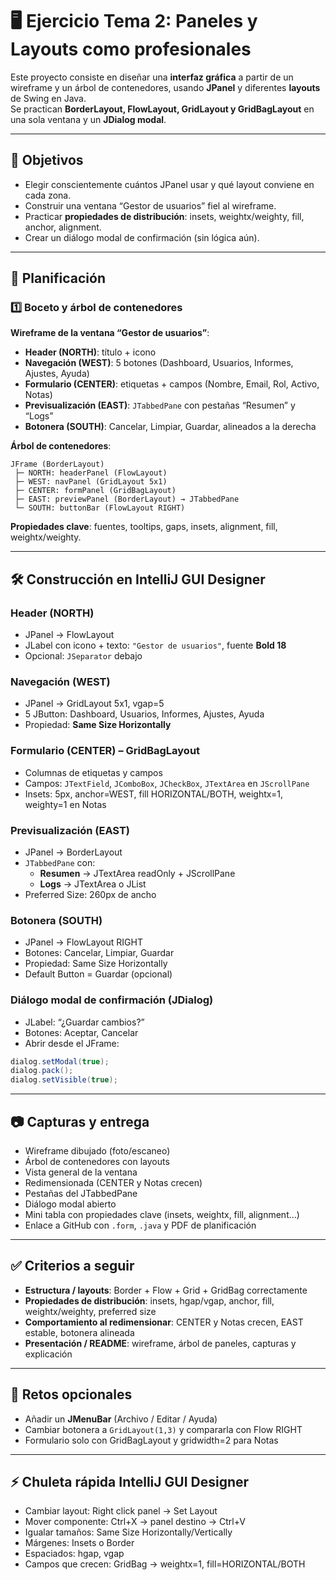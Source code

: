 # 🖥️ Ejercicio Tema 2: Paneles y Layouts como profesionales

Este proyecto consiste en diseñar una **interfaz gráfica** a partir de un wireframe y un árbol de contenedores, usando **JPanel** y diferentes **layouts** de Swing en Java.  
Se practican **BorderLayout, FlowLayout, GridLayout y GridBagLayout** en una sola ventana y un **JDialog modal**.

---

## 🎯 Objetivos

- Elegir conscientemente cuántos JPanel usar y qué layout conviene en cada zona.  
- Construir una ventana “Gestor de usuarios” fiel al wireframe.  
- Practicar **propiedades de distribución**: insets, weightx/weighty, fill, anchor, alignment.  
- Crear un diálogo modal de confirmación (sin lógica aún).

---

## 📝 Planificación

### 1️⃣ Boceto y árbol de contenedores

**Wireframe de la ventana “Gestor de usuarios”**:

- **Header (NORTH)**: título + icono  
- **Navegación (WEST)**: 5 botones (Dashboard, Usuarios, Informes, Ajustes, Ayuda)  
- **Formulario (CENTER)**: etiquetas + campos (Nombre, Email, Rol, Activo, Notas)  
- **Previsualización (EAST)**: `JTabbedPane` con pestañas “Resumen” y “Logs”  
- **Botonera (SOUTH)**: Cancelar, Limpiar, Guardar, alineados a la derecha  

**Árbol de contenedores**:

```
JFrame (BorderLayout)
 ├─ NORTH: headerPanel (FlowLayout)
 ├─ WEST: navPanel (GridLayout 5x1)
 ├─ CENTER: formPanel (GridBagLayout)
 ├─ EAST: previewPanel (BorderLayout) → JTabbedPane
 └─ SOUTH: buttonBar (FlowLayout RIGHT)
```

**Propiedades clave**: fuentes, tooltips, gaps, insets, alignment, fill, weightx/weighty.

---

## 🛠️ Construcción en IntelliJ GUI Designer

### Header (NORTH)
- JPanel → FlowLayout  
- JLabel con icono + texto: `"Gestor de usuarios"`, fuente **Bold 18**  
- Opcional: `JSeparator` debajo

### Navegación (WEST)
- JPanel → GridLayout 5x1, vgap=5  
- 5 JButton: Dashboard, Usuarios, Informes, Ajustes, Ayuda  
- Propiedad: **Same Size Horizontally**  

### Formulario (CENTER) – GridBagLayout
- Columnas de etiquetas y campos  
- Campos: `JTextField`, `JComboBox`, `JCheckBox`, `JTextArea` en `JScrollPane`  
- Insets: 5px, anchor=WEST, fill HORIZONTAL/BOTH, weightx=1, weighty=1 en Notas

### Previsualización (EAST)
- JPanel → BorderLayout  
- `JTabbedPane` con:
  - **Resumen** → JTextArea readOnly + JScrollPane  
  - **Logs** → JTextArea o JList  
- Preferred Size: 260px de ancho

### Botonera (SOUTH)
- JPanel → FlowLayout RIGHT  
- Botones: Cancelar, Limpiar, Guardar  
- Propiedad: Same Size Horizontally  
- Default Button = Guardar (opcional)

### Diálogo modal de confirmación (JDialog)
- JLabel: “¿Guardar cambios?”  
- Botones: Aceptar, Cancelar  
- Abrir desde el JFrame:  
```java
dialog.setModal(true);
dialog.pack();
dialog.setVisible(true);
```

---

## 📷 Capturas y entrega

- Wireframe dibujado (foto/escaneo)  
- Árbol de contenedores con layouts  
- Vista general de la ventana  
- Redimensionada (CENTER y Notas crecen)  
- Pestañas del JTabbedPane  
- Diálogo modal abierto  
- Mini tabla con propiedades clave (insets, weightx, fill, alignment…)  
- Enlace a GitHub con `.form`, `.java` y PDF de planificación

---

## ✅ Criterios a seguir

- **Estructura / layouts**: Border + Flow + Grid + GridBag correctamente  
- **Propiedades de distribución**: insets, hgap/vgap, anchor, fill, weightx/weighty, preferred size  
- **Comportamiento al redimensionar**: CENTER y Notas crecen, EAST estable, botonera alineada  
- **Presentación / README**: wireframe, árbol de paneles, capturas y explicación

---

## 🎯 Retos opcionales

- Añadir un **JMenuBar** (Archivo / Editar / Ayuda)  
- Cambiar botonera a `GridLayout(1,3)` y compararla con Flow RIGHT  
- Formulario solo con GridBagLayout y gridwidth=2 para Notas  

---

## ⚡ Chuleta rápida IntelliJ GUI Designer

- Cambiar layout: Right click panel → Set Layout  
- Mover componente: Ctrl+X → panel destino → Ctrl+V  
- Igualar tamaños: Same Size Horizontally/Vertically  
- Márgenes: Insets o Border  
- Espaciados: hgap, vgap  
- Campos que crecen: GridBag → weightx=1, fill=HORIZONTAL/BOTH
